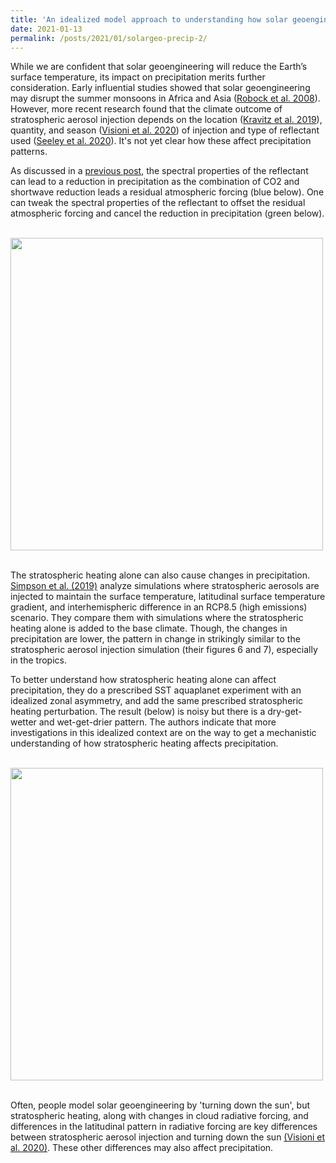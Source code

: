 ```yaml
---
title: 'An idealized model approach to understanding how solar geoengineering affects precipitation.'
date: 2021-01-13
permalink: /posts/2021/01/solargeo-precip-2/
---
```



While we are confident that solar geoengineering will reduce the Earth’s surface temperature, its impact on precipitation merits further consideration. Early influential studies showed that solar geoengineering may disrupt the summer monsoons in Africa and Asia ([Robock et al. 2008](https://agupubs.onlinelibrary.wiley.com/doi/full/10.1029/2008JD010050)). However, more recent research found that the climate outcome of stratospheric aerosol injection depends on the location ([Kravitz et al. 2019](https://agupubs.onlinelibrary.wiley.com/doi/abs/10.1029/2019JD030329)), quantity, and season ([Visioni et al. 2020](https://agupubs.onlinelibrary.wiley.com/doi/abs/10.1029/2020GL088337)) of injection and type of reflectant used ([Seeley et al. 2020](https://agupubs.onlinelibrary.wiley.com/doi/abs/10.1029/2020GL090876)). It's not yet clear how these affect precipitation patterns.

As discussed in a [previous post](https://matthewjhenry.github.io/posts/2020/11/solargeo-precip/), the spectral properties of the reflectant can lead to a reduction in precipitation as the combination of CO2 and shortwave reduction leads a residual atmospheric forcing (blue below). One can tweak the spectral properties of the reflectant to offset the residual atmospheric forcing and cancel the reduction in precipitation (green below).

<br/>
<div style="text-align:center;valign:center"><img src="https://matthewjhenry.github.io/images/seeley_fig4.png" alt="" style="display: block; width: 500px; height: auto;"></div>
<br/>

The stratospheric heating alone can also cause changes in precipitation. [Simpson et al. (2019)](https://agupubs.onlinelibrary.wiley.com/doi/10.1029/2019JD031093#jgrd55874-fig-0016) analyze simulations where stratospheric aerosols are injected to maintain the surface temperature, latitudinal surface temperature gradient, and interhemispheric difference in an RCP8.5 (high emissions) scenario. They compare them with simulations where the stratospheric heating alone is added to the base climate. Though, the changes in precipitation are lower, the pattern in change in strikingly similar to the stratospheric aerosol injection simulation (their figures 6 and 7), especially in the tropics.

To better understand how stratospheric heating alone can affect precipitation, they do a prescribed SST aquaplanet experiment with an idealized zonal asymmetry, and add the same prescribed stratospheric heating perturbation. The result (below) is noisy but there is a dry-get-wetter and wet-get-drier pattern. The authors indicate that more investigations in this idealized context are on the way to get a mechanistic understanding of how stratospheric heating affects precipitation.

<br/>
<div style="text-align:center;valign:center"><img src="https://matthewjhenry.github.io/images/SRM_precip_strat.jpg" alt="" style="display: block; width: 500px; height: auto;"></div>
<br/>

Often, people model solar geoengineering by 'turning down the sun', but stratospheric heating, along with changes in cloud radiative forcing, and differences in the latitudinal pattern in radiative forcing are key differences between stratospheric aerosol injection and turning down the sun [(Visioni et al. 2020)](https://www.essoar.org/doi/10.1002/essoar.10504448.1). These other differences may also affect precipitation.

